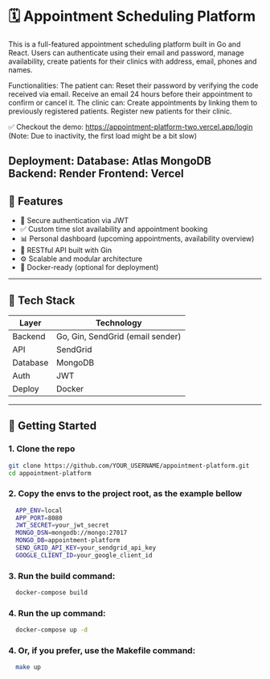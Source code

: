 # 🗓️ Appointment Scheduling Platform

This is a full-featured appointment scheduling platform built in Go and React. Users can authenticate using their email and password, manage availability, create patients for their clinics with address, email, phones and names.

Functionalities: 
  The patient can:
    Reset their password by verifying the code received via email.
    Receive an email 24 hours before their appointment to confirm or cancel it.
  The clinic can:
    Create appointments by linking them to previously registered patients.
    Register new patients for their clinic.


✅ Checkout the demo:
https://appointment-platform-two.vercel.app/login
(Note: Due to inactivity, the first load might be a bit slow)

Deployment: 
Database: Atlas MongoDB
Backend: Render
Frontend: Vercel
---

## 🚀 Features

- 🔐 Secure authentication via JWT
- ✅ Custom time slot availability and appointment booking  
- 📊 Personal dashboard (upcoming appointments, availability overview)  
- 🔧 RESTful API built with Gin  
- ⚙️ Scalable and modular architecture  
- 🐳 Docker-ready (optional for deployment)

---

## 🧰 Tech Stack

| Layer     | Technology                         |
|-----------|------------------------------------|
| Backend   | Go, Gin, SendGrid (email sender)   |
| API       | SendGrid                           |
| Database  | MongoDB                            |
| Auth      | JWT                                |
| Deploy    | Docker                             |

---

## 🔧 Getting Started

### 1. Clone the repo

```bash
git clone https://github.com/YOUR_USERNAME/appointment-platform.git
cd appointment-platform
```
### 2. Copy the envs to the project root, as the example bellow
```bash
  APP_ENV=local
  APP_PORT=8080
  JWT_SECRET=your_jwt_secret
  MONGO_DSN=mongodb://mongo:27017
  MONGO_DB=appointment-platform
  SEND_GRID_API_KEY=your_sendgrid_api_key
  GOOGLE_CLIENT_ID=your_google_client_id
```

### 3. Run the build command:
```bash
  docker-compose build
```

### 4. Run the up command:
```bash
  docker-compose up -d
```

### 4. Or, if you prefer, use the Makefile command:
```bash
  make up
```

